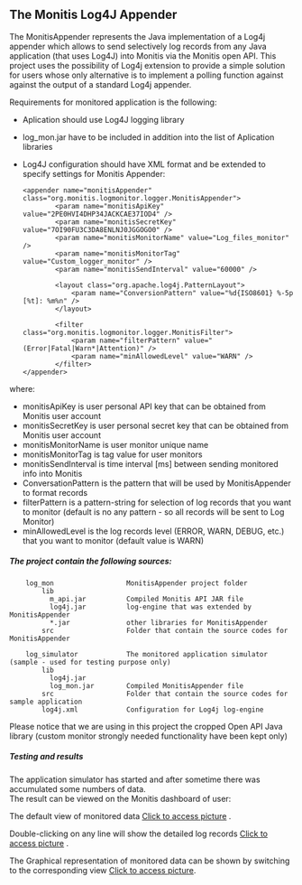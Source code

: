 ## The Monitis Log4J Appender ##

The MonitisAppender represents the Java implementation of a Log4j appender which allows to send selectively log records from any Java application (that uses Log4J) into Monitis via the Monitis open API.  This project uses the  possibility of Log4j extension to provide a simple solution for users whose only alternative is to implement a polling function against against the output of a standard Log4j appender.  

Requirements for monitored application is the following:

  - Aplication should use Log4J logging library
  - log_mon.jar have to be included in addition into the list of Aplication libraries
  - Log4J configuration should have XML format and be extended to specify settings for Monitis Appender:
 
        <appender name="monitisAppender" class="org.monitis.logmonitor.logger.MonitisAppender">
                <param name="monitisApiKey" value="2PE0HVI4DHP34JACKCAE37IOD4" />
                <param name="monitisSecretKey" value="7OI90FU3C3DA8ENLNJ0JGGOGO0" />
                <param name="monitisMonitorName" value="Log_files_monitor" />
                <param name="monitisMonitorTag" value="Custom_logger_monitor" />
                <param name="monitisSendInterval" value="60000" />

                <layout class="org.apache.log4j.PatternLayout">
                    <param name="ConversionPattern" value="%d{ISO8601} %-5p [%t]: %m%n" />
                </layout>

                <filter class="org.monitis.logmonitor.logger.MonitisFilter">
                    <param name="filterPattern" value="(Error|Fatal|Warn*|Attention)" />
                    <param name="minAllowedLevel" value="WARN" />
                </filter>
        </appender>


where:

  - monitisApiKey is user personal API key that can be obtained from Monitis user account
  - monitisSecretKey is user personal secret key that can be obtained from Monitis user account
  - monitisMonitorName is user monitor unique name
  - monitisMonitorTag is tag value for user monitors
  - monitisSendInterval is time interval [ms] between sending monitored info into Monitis
  - ConversationPattern is the pattern that will be used by MonitisAppender to format records
  - filterPattern is a pattern-string for selection of log records that you want to monitor
    (default is no any pattern - so all records will be sent to Log Monitor)
  - minAllowedLevel is the log records level (ERROR, WARN, DEBUG, etc.) that you want to monitor
    (default value is WARN)

##### The project contain the following sources: #####

        log_mon                  MonitisAppender project folder  
            lib
              m_api.jar          Compiled Monitis API JAR file  
              log4j.jar          log-engine that was extended by MonitisAppender
              *.jar              other libraries for MonitisAppender  
            src                  Folder that contain the source codes for MonitisAppender  

        log_simulator            The monitored application simulator (sample - used for testing purpose only)
            lib
              log4j.jar          
              log_mon.jar        Compiled MonitisAppender file
            src                  Folder that contain the source codes for sample application
            log4j.xml            Configuration for Log4j log-engine  

Please notice that we are using in this project the cropped Open API Java library (custom monitor strongly needed functionality have been kept only)  

##### Testing and results #####

The application simulator has started and after sometime there was accumulated some numbers of data.  
The result can be viewed on the Monitis dashboard of user:


The default view of monitored data [Click to access picture](https://github.com/shunanya/Monitis-Log4J-Appender/tree/master/log_simulator/test/default.png "Default representation of monitored log data.") .  


Double-clicking on any line will show the detailed log records [Click to access picture](https://github.com/shunanya/Monitis-Log4J-Appender/tree/master/log_simulator/test/detailed.png "Detailed representation of monitored log data.") .  


The Graphical representation of monitored data can be shown by switching to the corresponding view [Click to access picture](https://github.com/shunanya/Monitis-Log4J-Appender/tree/master/log_simulator/test/graph.png "Graphical representation of monitored log data.").  





